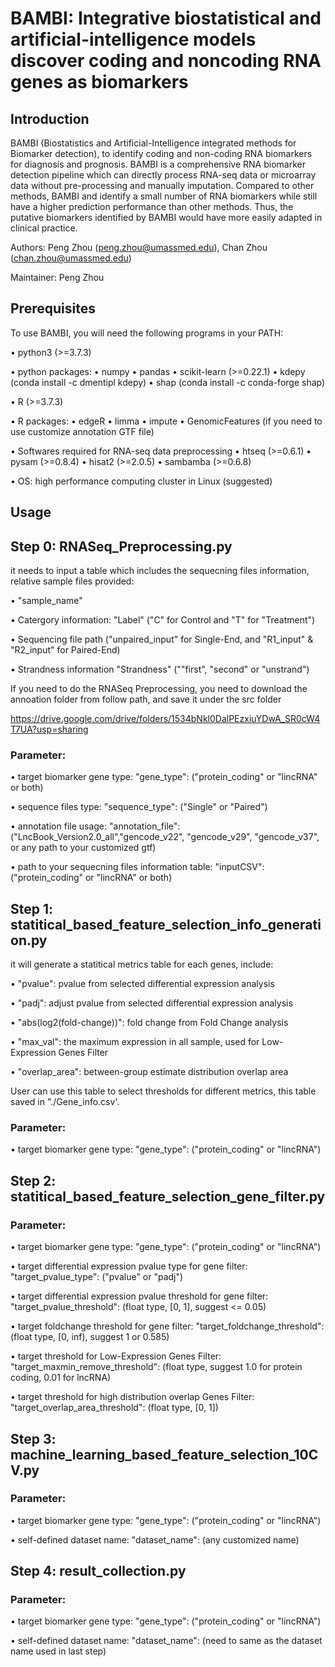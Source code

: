 # BAMBI: Integrative biostatistical and artificial-intelligence models discover coding and noncoding RNA genes as biomarkers

## Introduction

BAMBI (Biostatistics and Artificial-Intelligence integrated methods for Biomarker detection), to identify coding and non-coding RNA biomarkers for diagnosis and prognosis. BAMBI is a comprehensive RNA biomarker detection pipeline which can directly process RNA-seq data or microarray data without pre-processing and manually imputation. Compared to other methods, BAMBI and identify a small number of RNA biomarkers while still have a higher prediction performance than other methods. Thus, the putative biomarkers identified by BAMBI would have more easily adapted in clinical practice.

Authors: Peng Zhou (peng.zhou@umassmed.edu), Chan Zhou (chan.zhou@umassmed.edu)

Maintainer: Peng Zhou


## Prerequisites

To use BAMBI, you will need the following programs in your PATH:

•       python3 (>=3.7.3) 

•       python packages:
•       	numpy
•       	pandas
•       	scikit-learn (>=0.22.1)
•       	kdepy (conda install -c dmentipl kdepy)
•       	shap (conda install -c conda-forge shap)

•       R (>=3.7.3) 

•       R packages:
•       	edgeR
•       	limma
•       	impute
•       	GenomicFeatures (if you need to use customize annotation GTF file)

    
•       Softwares required for RNA-seq data preprocessing
•       htseq (>=0.6.1)
•       pysam (>=0.8.4)
•       hisat2 (>=2.0.5)
•       sambamba (>=0.6.8)

•       OS: high performance computing cluster in Linux (suggested)



## Usage

## Step 0: RNASeq_Preprocessing.py

it needs to input a table which includes the sequecning files information, relative sample files provided: 

•       "sample_name"

•       Catergory information: "Label" ("C" for Control and "T" for "Treatment")

•       Sequencing file path ("unpaired_input" for Single-End, and "R1_input" & "R2_input" for Paired-End)

•       Strandness information "Strandness" (""first", "second" or "unstrand")

If you need to do the RNASeq Preprocessing, you need to download the annoation folder from follow path, and save it under the src folder

https://drive.google.com/drive/folders/1534bNkl0DalPEzxiuYDwA_SR0cW4T7UA?usp=sharing

### Parameter:

•       target biomarker gene type: "gene_type": ("protein_coding" or "lincRNA" or both)

•       sequence files type: "sequence_type": ("Single" or "Paired")

•       annotation file usage: "annotation_file": ("LncBook_Version2.0_all","gencode_v22", "gencode_v29", "gencode_v37", or any path to your customized gtf)

•       path to your sequecning files information table: "inputCSV": ("protein_coding" or "lincRNA" or both)




## Step 1: statitical_based_feature_selection_info_generation.py

it will generate a statitical metrics table for each genes, include: 

•       "pvalue": pvalue from selected differential expression analysis

•       "padj": adjust pvalue from selected differential expression analysis

•       "abs(log2(fold-change))": fold change from Fold Change analysis 

•       "max_val": the maximum expression in all sample, used for Low-Expression Genes Filter  

•       "overlap_area": between-group estimate distribution overlap area

User can use this table to select thresholds for different metrics, this table saved in "./Gene_info.csv'.

### Parameter:

•       target biomarker gene type: "gene_type": ("protein_coding" or "lincRNA")





## Step 2: statitical_based_feature_selection_gene_filter.py

### Parameter:

•       target biomarker gene type: "gene_type": ("protein_coding" or "lincRNA")

•       target differential expression pvalue type for gene filter: "target_pvalue_type": ("pvalue" or "padj")

•       target differential expression pvalue threshold for gene filter: "target_pvalue_threshold": (float type, [0, 1], suggest <= 0.05)

•       target foldchange threshold for gene filter: "target_foldchange_threshold": (float type, [0, inf), suggest 1 or 0.585)

•       target threshold for Low-Expression Genes Filter: "target_maxmin_remove_threshold": (float type, suggest 1.0 for protein coding, 0.01 for lncRNA)

•       target threshold for high distribution overlap Genes Filter: "target_overlap_area_threshold": (float type, [0, 1])




## Step 3: machine_learning_based_feature_selection_10CV.py

### Parameter:

•       target biomarker gene type: "gene_type": ("protein_coding" or "lincRNA")

•       self-defined dataset name: "dataset_name": (any customized name)

## Step 4: result_collection.py

### Parameter:

•       target biomarker gene type: "gene_type": ("protein_coding" or "lincRNA")

•       self-defined dataset name: "dataset_name": (need to same as the dataset name used in last step)


